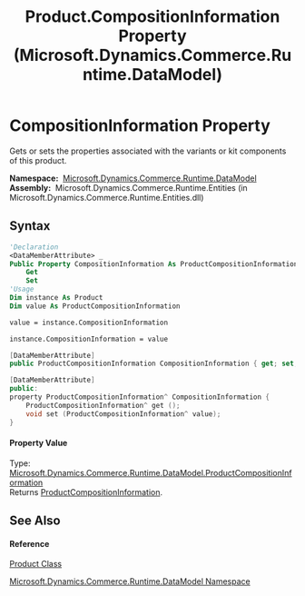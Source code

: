 ﻿---
title: Product.CompositionInformation Property  (Microsoft.Dynamics.Commerce.Runtime.DataModel)
TOCTitle: CompositionInformation Property
ms:assetid: P:Microsoft.Dynamics.Commerce.Runtime.DataModel.Product.CompositionInformation
ms:mtpsurl: https://technet.microsoft.com/en-us/library/microsoft.dynamics.commerce.runtime.datamodel.product.compositioninformation(v=AX.60)
ms:contentKeyID: 62208761
ms.date: 05/18/2015
mtps_version: v=AX.60
f1_keywords:
- Microsoft.Dynamics.Commerce.Runtime.DataModel.Product.CompositionInformation
dev_langs:
- CSharp
- C++
- VB
---

# CompositionInformation Property

Gets or sets the properties associated with the variants or kit components of this product.

**Namespace:**  [Microsoft.Dynamics.Commerce.Runtime.DataModel](microsoft-dynamics-commerce-runtime-datamodel-namespace.md)  
**Assembly:**  Microsoft.Dynamics.Commerce.Runtime.Entities (in Microsoft.Dynamics.Commerce.Runtime.Entities.dll)

## Syntax

``` vb
'Declaration
<DataMemberAttribute> _
Public Property CompositionInformation As ProductCompositionInformation
    Get
    Set
'Usage
Dim instance As Product
Dim value As ProductCompositionInformation

value = instance.CompositionInformation

instance.CompositionInformation = value
```

``` csharp
[DataMemberAttribute]
public ProductCompositionInformation CompositionInformation { get; set; }
```

``` c++
[DataMemberAttribute]
public:
property ProductCompositionInformation^ CompositionInformation {
    ProductCompositionInformation^ get ();
    void set (ProductCompositionInformation^ value);
}
```

#### Property Value

Type: [Microsoft.Dynamics.Commerce.Runtime.DataModel.ProductCompositionInformation](productcompositioninformation-class-microsoft-dynamics-commerce-runtime-datamodel.md)  
Returns [ProductCompositionInformation](productcompositioninformation-class-microsoft-dynamics-commerce-runtime-datamodel.md).  

## See Also

#### Reference

[Product Class](product-class-microsoft-dynamics-commerce-runtime-datamodel.md)

[Microsoft.Dynamics.Commerce.Runtime.DataModel Namespace](microsoft-dynamics-commerce-runtime-datamodel-namespace.md)


